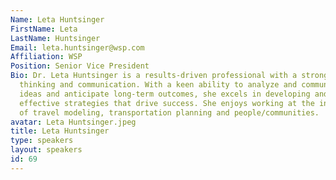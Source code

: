```yaml
---
Name: Leta Huntsinger
FirstName: Leta
LastName: Huntsinger
Email: leta.huntsinger@wsp.com
Affiliation: WSP
Position: Senior Vice President
Bio: Dr. Leta Huntsinger is a results-driven professional with a strong focus on strategic
  thinking and communication. With a keen ability to analyze and communicate complex
  ideas and anticipate long-term outcomes, she excels in developing and executing
  effective strategies that drive success. She enjoys working at the intersection
  of travel modeling, transportation planning and people/communities.
avatar: Leta Huntsinger.jpeg
title: Leta Huntsinger
type: speakers
layout: speakers
id: 69
---
```

